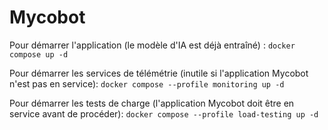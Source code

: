 # Mycobot

Pour démarrer l'application (le modèle d'IA est déjà entraîné) :
`docker compose up -d`

Pour démarrer les services de télémétrie (inutile si l'application Mycobot n'est pas en service):
`docker compose --profile monitoring up -d`

Pour démarrer les tests de charge (l'application Mycobot doit être en service avant de procéder):
`docker compose --profile load-testing up -d`